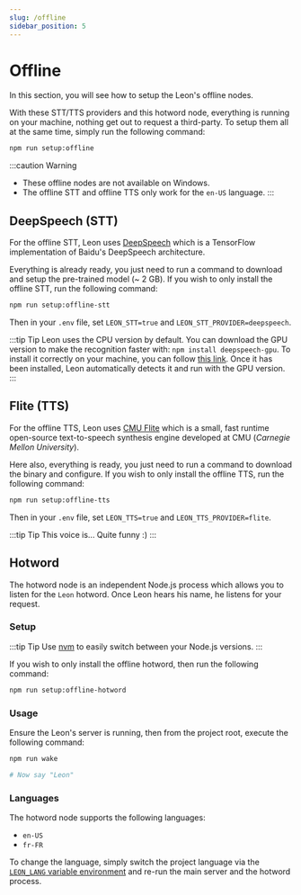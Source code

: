 ```yaml
---
slug: /offline
sidebar_position: 5
---
```


# Offline

In this section, you will see how to setup the Leon's offline nodes.

With these STT/TTS providers and this hotword node, everything is running on your machine, nothing get out to request a third-party.
To setup them all at the same time, simply run the following command:

```bash
npm run setup:offline
```

:::caution Warning
- These offline nodes are not available on Windows.
- The offline STT and offline TTS only work for the `en-US` language.
:::

## DeepSpeech (STT)

For the offline STT, Leon uses [DeepSpeech](https://github.com/mozilla/DeepSpeech) which is a TensorFlow implementation of Baidu's DeepSpeech architecture.

Everything is already ready, you just need to run a command to download and setup the pre-trained model (~ 2 GB).
If you wish to only install the offline STT, run the following command:

```bash
npm run setup:offline-stt
```

Then in your `.env` file, set `LEON_STT=true` and `LEON_STT_PROVIDER=deepspeech`.

:::tip Tip
Leon uses the CPU version by default.
You can download the GPU version to make the recognition faster with: `npm install deepspeech-gpu`.
To install it correctly on your machine, you can follow [this link](https://medium.com/@taylordenouden/installing-tensorflow-gpu-on-ubuntu-18-04-89a142325138).
Once it has been installed, Leon automatically detects it and run with the GPU version.
:::

## Flite (TTS)

For the offline TTS, Leon uses [CMU Flite](http://www.festvox.org/flite/) which is a small, fast runtime open-source text-to-speech synthesis engine developed at CMU (*Carnegie Mellon University*).

Here also, everything is ready, you just need to run a command to download the binary and configure.
If you wish to only install the offline TTS, run the following command:

```bash
npm run setup:offline-tts
```

Then in your `.env` file, set `LEON_TTS=true` and `LEON_TTS_PROVIDER=flite`.

:::tip Tip
This voice is... Quite funny :)
:::

## Hotword

The hotword node is an independent Node.js process which allows you to listen for the `Leon` hotword. Once Leon hears his name, he listens for your request.

### Setup

:::tip Tip
Use [nvm](/how-to/#using-nvm-recommended) to easily switch between your Node.js versions.
:::

If you wish to only install the offline hotword, then run the following command:

```bash
npm run setup:offline-hotword
```

### Usage

Ensure the Leon's server is running, then from the project root, execute the following command:

```bash
npm run wake

# Now say "Leon"
```

### Languages

The hotword node supports the following languages:

- `en-US`
- `fr-FR`

To change the language, simply switch the project language via the [`LEON_LANG` variable environment](/configuration#environment-variables) and re-run the main server and the hotword process.
